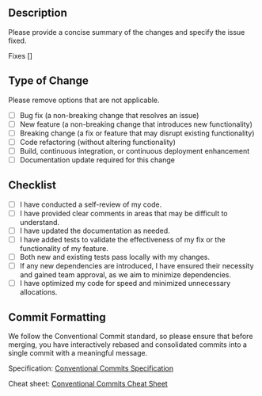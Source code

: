 ## Description

Please provide a concise summary of the changes and specify the issue fixed.

Fixes []

## Type of Change

Please remove options that are not applicable.

- [ ] Bug fix (a non-breaking change that resolves an issue)
- [ ] New feature (a non-breaking change that introduces new functionality)
- [ ] Breaking change (a fix or feature that may disrupt existing functionality)
- [ ] Code refactoring (without altering functionality)
- [ ] Build, continuous integration, or continuous deployment enhancement
- [ ] Documentation update required for this change

## Checklist

- [ ] I have conducted a self-review of my code.
- [ ] I have provided clear comments in areas that may be difficult to understand.
- [ ] I have updated the documentation as needed.
- [ ] I have added tests to validate the effectiveness of my fix or the functionality of my feature.
- [ ] Both new and existing tests pass locally with my changes.
- [ ] If any new dependencies are introduced, I have ensured their necessity and gained team approval, as we aim to minimize dependencies.
- [ ] I have optimized my code for speed and minimized unnecessary allocations.

## Commit Formatting

We follow the Conventional Commit standard, so please ensure that before merging, you have interactively rebased and consolidated commits into a single commit with a meaningful message.

Specification: [Conventional Commits Specification](https://www.conventionalcommits.org/en/v1.0.0/#specification)

Cheat sheet: [Conventional Commits Cheat Sheet](https://cheatography.com/albelop/cheat-sheets/conventional-commits/)
